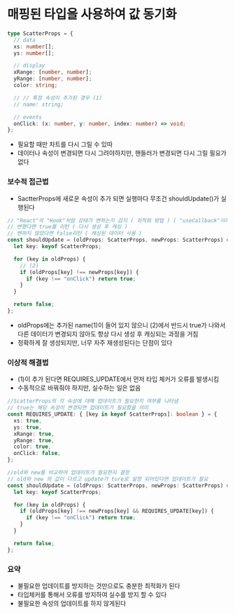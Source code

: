 # 매핑된 타입을 사용하여 값 동기화

```ts
type ScatterProps = {
  // data
  xs: number[];
  ys: number[];

  // display
  xRange: [number, number];
  yRange: [number, number];
  color: string;

  // // 특정 속성이 추가된 경우 (1)
  // name: string;

  // events
  onClick: (x: number, y: number, index: number) => void;
};
```

- 필요할 때만 차트를 다시 그릴 수 있따
- 데이터나 속성이 변경되면 다시 그려야하지만, 핸들러가 변경되면 다시 그릴 필요가 없다

### 보수적 접근법

- SactterProps에 새로운 속성이 추가 되면 실행마다 무조건 shouldUpdate()가 실행된다

```ts
// "React"의 "Hook"처럼 상태가 변하는지 감지 ( 최적화 방법 ) ( "useCallback"이라고 가정 )
// 변했다면 true를 리턴 ( 다시 생성 후 캐싱 )
// 변하지 않았다면 false리턴 ( 캐싱된 데이터 사용 )
const shouldUpdate = (oldProps: ScatterProps, newProps: ScatterProps) => {
  let key: keyof ScatterProps;

  for (key in oldProps) {
    // (2)
    if (oldProps[key] !== newProps[key]) {
      if (key !== "onClick") return true;
    }
  }

  return false;
};
```

- oldProps에는 추가된 name(1)이 들어 있지 않으니 (2)에서 반드시 true가 나와서 다른 데이터가 변경되지 않아도 항상 다시 생성 후 캐싱되는 과정을 거침
- 정확하게 잘 생성되지만, 너무 자주 재생성된다는 단점이 있다

### 이상적 해결법

- (1)이 추가 된다면 REQUIRES_UPDATE에서 먼저 타입 체커가 오류를 발생시킴
- 수동적으로 바꿔줘야 하지만, 실수하는 일은 없음

```ts
//ScatterProps의 각 속성에 대해 업데이트가 필요한지 여부를 나타냄
// true는 해당 속성이 변경되면 업데이트가 필요함을 의미
const REQUIRES_UPDATE: { [key in keyof ScatterProps]: boolean } = {
  xs: true,
  ys: true,
  xRange: true,
  yRange: true,
  color: true,
  onClick: false,
};

//old와 new를 비교하여 업데이트가 필요한지 결정
// old와 new 의 값이 다르고 update가 ture로 설정 되어있다면 업데이트가 필요
const shouldUpdate = (oldProps: ScatterProps, newProps: ScatterProps) => {
  let key: keyof ScatterProps;

  for (key in oldProps) {
    if (oldProps[key] !== newProps[key] && REQUIRES_UPDATE[key]) {
      if (key !== "onClick") return true;
    }
  }

  return false;
};
```

### 요약

- 불필요한 업데이트를 방지하는 것만으로도 충분한 최적화가 된다
- 타입체커를 통해서 오류를 방지하여 실수를 방지 할 수 있다
- 불필요한 속성의 업데이트를 하지 않게된다

